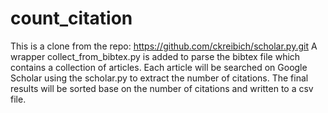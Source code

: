 # count_citation
This is a clone from the repo: https://github.com/ckreibich/scholar.py.git
A wrapper collect_from_bibtex.py is added to parse the bibtex file which contains a collection of articles. Each article will be searched on Google Scholar using the scholar.py to extract the number of citations. The final results will be sorted base on the number of citations and written to a csv file.
